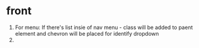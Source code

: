 # front

1. For menu: If there's list insie of nav menu - class will be added to paent element and chevron will be placed for identify dropdown 
2. 
